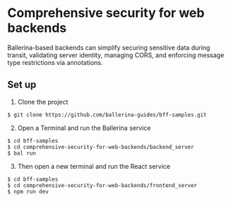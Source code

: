 # Comprehensive security for web backends

Ballerina-based backends can simplify securing sensitive data during transit, validating server identity, managing CORS, and enforcing message type restrictions via annotations.

## Set up

1. Clone the project

```
$ git clone https://github.com/ballerina-guides/bff-samples.git
```

2. Open a Terminal and run the Ballerina service

```
$ cd bff-samples
$ cd comprehensive-security-for-web-backends/backend_server
$ bal run
```

3. Then open a new terminal and run the React service

```
$ cd bff-samples
$ cd comprehensive-security-for-web-backends/frontend_server
$ npm run dev
```